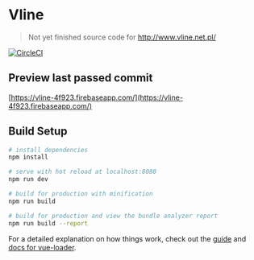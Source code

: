 # Vline

> Not yet finished source code for http://www.vline.net.pl/

[![CircleCI](https://circleci.com/gh/kumalg/vline.svg?style=svg&circle-token=9f088a1298e87fb143cca05b4e1fa4c9828f1d25)](https://circleci.com/gh/kumalg/vline)

## Preview last passed commit

[https://vline-4f923.firebaseapp.com/](https://vline-4f923.firebaseapp.com/)

## Build Setup

``` bash
# install dependencies
npm install

# serve with hot reload at localhost:8080
npm run dev

# build for production with minification
npm run build

# build for production and view the bundle analyzer report
npm run build --report
```

For a detailed explanation on how things work, check out the [guide](http://vuejs-templates.github.io/webpack/) and [docs for vue-loader](http://vuejs.github.io/vue-loader).
